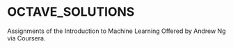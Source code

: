 # OCTAVE_SOLUTIONS
Assignments of the Introduction to Machine Learning Offered by Andrew Ng via Coursera.
